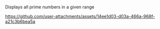 Displays all prime numbers in a given range

https://github.com/user-attachments/assets/14ee1d03-d03a-466a-968f-a21c3b6bea5a

